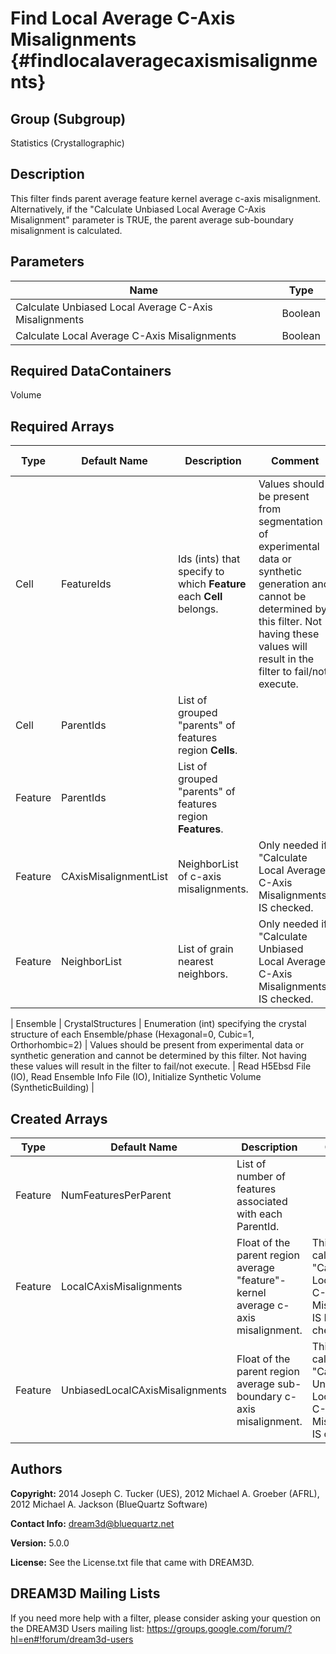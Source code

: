 Find Local Average C-Axis Misalignments {#findlocalaveragecaxismisalignments}
======

## Group (Subgroup) ##
Statistics (Crystallographic)

## Description ##
This filter finds parent average feature kernel average c-axis misalignment.  Alternatively, if the "Calculate Unbiased Local Average C-Axis Misalignment" parameter is TRUE, the parent average sub-boundary misalignment is calculated.


## Parameters ##

| Name | Type |
|------|------|
| Calculate Unbiased Local Average C-Axis Misalignments | Boolean |
| Calculate Local Average C-Axis Misalignments | Boolean |


## Required DataContainers ##
Volume

## Required Arrays ##

| Type | Default Name | Description | Comment | Filters Known to Create Data |
|------|--------------|-------------|---------|-----|
| Cell | FeatureIds | Ids (ints) that specify to which **Feature** each **Cell** belongs. | Values should be present from segmentation of experimental data or synthetic generation and cannot be determined by this filter. Not having these values will result in the filter to fail/not execute. | Segment Features (Misorientation, C-Axis Misorientation, Scalar) (Reconstruction), Read Dx File (IO), Read Ph File (IO), Pack Primary Phases (SyntheticBuilding), Insert Precipitate Phases (SyntheticBuilding), Establish Matrix Phase (SyntheticBuilding) |
| Cell | ParentIds | List of grouped "parents" of features region **Cells**.  |  |
| Feature | ParentIds | List of grouped "parents" of features region **Features**. |  |
| Feature | CAxisMisalignmentList | NeighborList of c-axis misalignments. | Only needed if "Calculate Local Average C-Axis Misalignments" IS checked. | Find Field Neighbor C-Axis Misalignments (Statistics) |  
| Feature | NeighborList | List of grain nearest neighbors. | Only needed if "Calculate Unbiased Local Average C-Axis Misalignments" IS checked. | Find Neighbors (Statistics) |

| Ensemble | CrystalStructures | Enumeration (int) specifying the crystal structure of each Ensemble/phase (Hexagonal=0, Cubic=1, Orthorhombic=2) | Values should be present from experimental data or synthetic generation and cannot be determined by this filter. Not having these values will result in the filter to fail/not execute. | Read H5Ebsd File (IO), Read Ensemble Info File (IO), Initialize Synthetic Volume (SyntheticBuilding) |

## Created Arrays ##

| Type | Default Name | Description | Comment |
|------|--------------|-------------|---------|
| Feature | NumFeaturesPerParent | List of number of features associated with each ParentId. |  |
| Feature | LocalCAxisMisalignments| Float of the parent region average "feature"-kernel average c-axis misalignment. | This is only calculated if  "Calculate Local Average C-Axis Misalignments" IS NOT checked|  
| Feature | UnbiasedLocalCAxisMisalignments| Float of the parent region average sub-boundary c-axis misalignment. | This is only calculated if  "Calculate Unbiased Local Average C-Axis Misalignments" IS checked|  


## Authors ##

**Copyright:** 2014 Joseph C. Tucker (UES), 2012 Michael A. Groeber (AFRL), 2012 Michael A. Jackson (BlueQuartz Software)

**Contact Info:** dream3d@bluequartz.net

**Version:** 5.0.0

**License:**  See the License.txt file that came with DREAM3D.




## DREAM3D Mailing Lists ##

If you need more help with a filter, please consider asking your question on the DREAM3D Users mailing list:
https://groups.google.com/forum/?hl=en#!forum/dream3d-users



